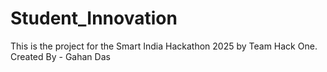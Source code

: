 # Student_Innovation
This is the project for the Smart India Hackathon 2025 by Team Hack One.
Created By - Gahan Das
